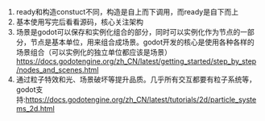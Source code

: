 1. ready和构造constuct不同，构造是自上而下调用，而ready是自下而上
2. 基本使用写完后看看源码，核心关注架构
3. 场景是godot可以保存和实例化组合的部分，同时可以实例化作为节点的一部分，节点是基本单位，用来组合成场景。godot开发的核心是使用各种各样的场景组合（可以实例化的独立单位都应该是场景）https://docs.godotengine.org/zh_CN/latest/getting_started/step_by_step/nodes_and_scenes.html
4. 通过粒子特效和光、场景破坏等提升品质。几乎所有交互都要有粒子系统等，godot支持:https://docs.godotengine.org/zh_CN/latest/tutorials/2d/particle_systems_2d.html